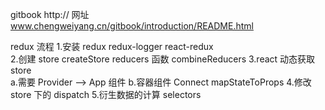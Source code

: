 gitbook http:// 网址 www.chengweiyang.cn/gitbook/introduction/README.html

redux 流程 1.安装 redux redux-logger react-redux  
2.创建 store createStore reducers 函数 combineReducers
3.react 动态获取 store  
a.需要 Provider --> App 组件 b.容器组件 Connect mapStateToProps 4.修改 store 下的 dispatch 5.衍生数据的计算 selectors
